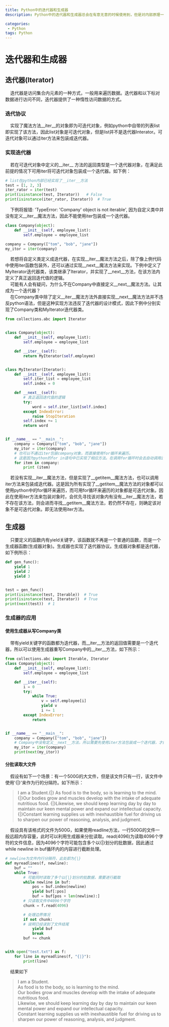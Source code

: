 ```yaml
---
title: Python中的迭代器和生成器
description: Python中的迭代器和生成器总会在有意无意的时候使用到，但是对内部原理一直理解的不是很透彻。总结了一下Python中迭代器和生成器的基本用法。

categories:
 - Python
tags: Python
---
```



# 迭代器和生成器
## 迭代器(Iterator)
&nbsp;&nbsp;&nbsp;&nbsp;迭代器是访问集合内元素的一种方式，一般用来遍历数据。迭代器和以下标对数据进行访问不同，迭代器提供了一种惰性访问数据的方式。

### 迭代协议
&nbsp;&nbsp;&nbsp;&nbsp;实现了魔法方法\_\_iter\_\_的对象即为可迭代对象，例如python中自带的列表list即实现了该方法，因此list对象是可迭代对象，但是list并不是迭代器Interator。可迭代对象可以通过iter方法来包装成迭代器。

### 实现迭代器
&nbsp;&nbsp;&nbsp;&nbsp;若在可迭代对象中定义的\_\_iter\_\_ 方法的返回类型是一个迭代器对象，在满足此前提的情况下可用iter将可迭代对象包装成一个迭代器。如下例：

```python
# list在python内部已经实现了__iter__方法
test = [1, 2, 3]
iter_rator = iter(test)
print(isinstance(test, Iterator))   # False
print(isinstance(iter_rator, Iterator))  # True
```
&nbsp;&nbsp;&nbsp;&nbsp;下例将报错: 'TypeError: 'Company' object is not iterable',  因为自定义类中并没有定义\_\_iter__魔法方法，因此不能使用iter包装成一个迭代器。

```python
class Company(object):
    def __init__(self, employee_list):
        self.employee = employee_list

company = Company(["tom", "bob", "jane"])
my_itor = iter(company)

```
  &nbsp;&nbsp;&nbsp;&nbsp;若想将自定义类定义成迭代器，在实现\_\_iter\_\_魔法方法之后，除了像上例代码中使用iter函数包装外，还可以通过实现\_\_next\_\_魔法方法来实现。下例中定义了MyIterator迭代器类，该类继承了Iterator，并实现了\_\_next\_\_方法，在该方法内定义了真正返回迭代值的逻辑。<br>
  &nbsp;&nbsp;&nbsp;&nbsp;可能有人会有疑问，为什么不在Company中直接定义\_\_next\_\_魔法方法。让其成为一个迭代器？<br>
  &nbsp;&nbsp;&nbsp;&nbsp;在Company类中除了定义\_\_iter\_\_魔法方法外直接实现\_\_next\_\_魔法方法并不违反python语法，但是这种实现方法违反了迭代器的设计模式，因此下例中分别实现了Company类和MyIterator迭代器类。

```python
from collections.abc import Iterator


class Company(object):
    def __init__(self, employee_list):
        self.employee = employee_list

    def __iter__(self):
        return MyIterator(self.employee)


class MyIterator(Iterator):
    def __init__(self, employee_list):
        self.iter_list = employee_list
        self.index = 0

    def __next__(self):
        # 真正返回迭代值的逻辑
        try:
            word = self.iter_list[self.index]
        except IndexError:
            raise StopIteration
        self.index += 1
        return word


if __name__ == "__main__":
    company = Company(["tom", "bob", "jane"])
    my_itor = iter(company)
    # 也可以不通过iter包装company对象，而直接使用for循环来遍历。
    # 这是因为python的for in语句中已实现了相应方法。在调用for循环时会去自动调用iter方法
    for item in company:
        print (item)
```
  &nbsp;&nbsp;&nbsp;&nbsp;若没有实现\_\_iter\_\_魔法方法，但是实现了\_\_getitem\_\_魔法方法，也可以调用iter方法来包装成迭代器。这是因为所有实现了\_\_getitem\_\_魔法方法的对象都可以使用python中的for循环来遍历，而可用for循环来遍历的对象都是可迭代对象。因此在使用iter方法来包装对象时，会优先寻找该对象内有没有\_\_iter\_\_魔法方法，若不存在该方法，则会进而寻找\_\_getitem\_\_魔法方法，若仍然不存在，则确定该对象不是可迭代对象。即无法使用iter方法。
## 生成器
&nbsp;&nbsp;&nbsp;&nbsp;只要定义的函数内有yield关键字，该函数就不再是一个普通的函数，而是一个生成器函数(生成器对象)。生成器也实现了迭代器协议。生成器对象都是迭代器，如下例所示：

```python
def gen_func():
    yield 1
    yield 2
    yield 3


test = gen_func()
print(isinstance(test, Iterable))  # True
print(isinstance(test, Iterator))  # True
print(next(test))  # 1
```

### 生成器的应用
#### 使用生成器从写Company类
&nbsp;&nbsp;&nbsp;&nbsp;带有yield关键字的函数都为迭代器，而__iter__方法的返回值需要是一个迭代器，所以可以使用生成器重写Company中的__iter__方法，如下所示：

```python
from collections.abc import Iterable, Iterator
class Company(object):
    def __init__(self, employee_list):
        self.employee = employee_list

    def __iter__(self):
        i = 0
        try:
            while True:
                v = self.employee[i]
                yield v
                i += 1
        except IndexError:
            return


if __name__ == "__main__":
    company = Company(["tom", "bob", "jane"])
    # Company中没有定义__next__方法，所以需要先使用iter方法包装成一个迭代器，才能使用next方法
    my_itor = iter(company)
    print(next(my_itor))
```
#### 分批读取大文件

&nbsp;&nbsp;&nbsp;&nbsp;假设有如下一个场景：有一个500G的大文件，但是该文件只有一行，该文件中使用'\{\|\}'来作为行的分隔符。如下所示：

> I am a Student.\{\|\} As food is to the body, so is learning to the mind.\{\|\}Our bodies grow and muscles develop with the intake of adequate nutritious food. \{\|\}Likewise, we should keep learning day by day to maintain our keen mental power and expand our intellectual capacity.\{\|\}Constant learning supplies us with inexhaustible fuel for driving us to sharpen our power of reasoning, analysis, and judgment.


&nbsp;&nbsp;&nbsp;&nbsp;假设具有该格式的文件为500G，如果使用readline方法，一行500G的文件一般远超内存容量，此时可以利用生成器来分批读取。read(4096)为读取4096个字符的文件信息，因为4096个字符可能包含多个以\{\|\}划分的批数据，因此通过while newline in buf循环内的内容进行截断处理。

```python
# newline为文件内行分隔符，此处即为{|}
def myreadlines(f, newline):
    buf = ""
    while True:
        # 可能同时读取了多个以{|}划分的批数据，需要进行截取
        while newline in buf:
            pos = buf.index(newline)
            yield buf[:pos]
            buf = buf[pos + len(newline):]
        # 只读取文件中4096个字符
        chunk = f.read(4096)

        # 处理边界情况
        if not chunk:
        # 说明已经读到了文件结尾
            yield buf
            break
        buf += chunk


with open("test.txt") as f:
    for line in myreadlines(f, "{|}"):
        print(line)
```
&nbsp;&nbsp;&nbsp;&nbsp;结果如下
> I am a Student.<br>
 As food is to the body, so is learning to the mind.<br>
Our bodies grow and muscles develop with the intake of adequate nutritious food. <br>
Likewise, we should keep learning day by day to maintain our keen mental power and expand our intellectual capacity.<br>
Constant learning supplies us with inexhaustible fuel for driving us to sharpen our power of reasoning, analysis, and judgment.

